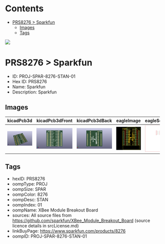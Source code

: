 



Contents
========

* [PRS8276 > Sparkfun](#prs8276--sparkfun)
	* [Images](#images)
	* [Tags](#tags)
  
![][im]
# PRS8276 > Sparkfun

- ID: PROJ-SPAR-8276-STAN-01
- Hex ID: PRS8276
- Name: Sparkfun
- Description: Sparkfun

## Images
  
  

|kicadPcb3d|kicadPcb3dFront|kicadPcb3dBack|eagleImage|eagleSchemImage|
| :---: | :---: | :---: | :---: | :---: |
|[![kicadPcb3d](kicadPcb3d_140.png)](kicadPcb3d.png)|[![kicadPcb3dFront](kicadPcb3dFront_140.png)](kicadPcb3dFront.png)|[![kicadPcb3dBack](kicadPcb3dBack_140.png)](kicadPcb3dBack.png)|[![eagleImage](eagleImage_140.png)](eagleImage.png)|[![eagleSchemImage](eagleSchemImage_140.png)](eagleSchemImage.png)|

## Tags

- hexID: PRS8276
- oompType: PROJ
- oompSize: SPAR
- oompColor: 8276
- oompDesc: STAN
- oompIndex: 01
- oompName: XBee Module Breakout Board
- sources: All source files from https://github.com/sparkfun/XBee_Module_Breakout_Board (source licence details in srcLicense.md)
- linkBuyPage: https://www.sparkfun.com/products/8276
- oompID: PROJ-SPAR-8276-STAN-01



[im]: kicadPcb3d_450.png
